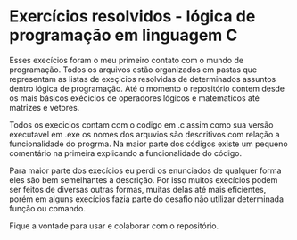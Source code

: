 # Exercícios resolvidos - lógica de programação em linguagem C

Esses execícios foram o meu primeiro contato com o mundo de programação. Todos os arquivos estão organizados em pastas que representam as listas de exeçicios resolvidas de determinados 
assuntos dentro lógica de programação. Até o momento o repositório contem desde os mais básicos exécicios de operadores lógicos e matematicos até matrizes e vetores.

Todos os execicios contam com o codigo em .c assim como sua versão executavel em .exe os nomes dos arquvios são descritivos com relação a funcionalidade do progrma.
Na maior parte dos códigos existe um pequeno comentário na primeira explicando a funcionalidade do código. 

Para maior parte dos execícios eu perdi os enunciados de qualquer forma eles são bem semelhantes a descrição. Por isso muitos execícios podem ser feitos 
de diversas outras formas, muitas delas até mais eficientes, porém em alguns execícios fazia parte do desafio não utilizar determinada função ou comando.

Fique a vontade para usar e colaborar com o repositório.

